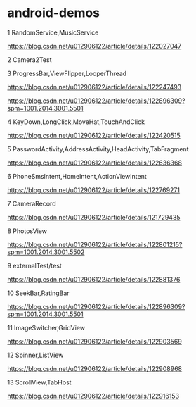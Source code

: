 # android-demos
1 RandomService,MusicService

https://blog.csdn.net/u012906122/article/details/122027047


2 Camera2Test


3 ProgressBar,ViewFlipper,LooperThread

https://blog.csdn.net/u012906122/article/details/122247493

https://blog.csdn.net/u012906122/article/details/122896309?spm=1001.2014.3001.5501

4 KeyDown,LongClick,MoveHat,TouchAndClick 

https://blog.csdn.net/u012906122/article/details/122420515

5 PasswordActivity,AddressActivity,HeadActivity,TabFragment 

https://blog.csdn.net/u012906122/article/details/122636368

6 PhoneSmsIntent,HomeIntent,ActionViewIntent 

https://blog.csdn.net/u012906122/article/details/122769271

7 CameraRecord

https://blog.csdn.net/u012906122/article/details/121729435

8 PhotosView

https://blog.csdn.net/u012906122/article/details/122801215?spm=1001.2014.3001.5502

9 externalTest/test

https://blog.csdn.net/u012906122/article/details/122881376

10 SeekBar,RatingBar

https://blog.csdn.net/u012906122/article/details/122896309?spm=1001.2014.3001.5501

11 ImageSwitcher,GridView

https://blog.csdn.net/u012906122/article/details/122903569

12 Spinner,ListView

https://blog.csdn.net/u012906122/article/details/122908968

13 ScrollView,TabHost

https://blog.csdn.net/u012906122/article/details/122916153


